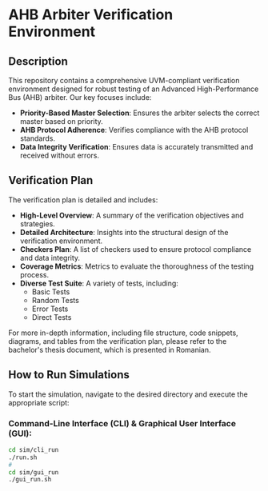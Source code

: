 # AHB Arbiter Verification Environment

## Description

This repository contains a comprehensive UVM-compliant verification environment designed for robust testing of an Advanced High-Performance Bus (AHB) arbiter. Our key focuses include:

- **Priority-Based Master Selection**: Ensures the arbiter selects the correct master based on priority.
- **AHB Protocol Adherence**: Verifies compliance with the AHB protocol standards.
- **Data Integrity Verification**: Ensures data is accurately transmitted and received without errors.

## Verification Plan

The verification plan is detailed and includes:

- **High-Level Overview**: A summary of the verification objectives and strategies.
- **Detailed Architecture**: Insights into the structural design of the verification environment.
- **Checkers Plan**: A list of checkers used to ensure protocol compliance and data integrity.
- **Coverage Metrics**: Metrics to evaluate the thoroughness of the testing process.
- **Diverse Test Suite**: A variety of tests, including:
  - Basic Tests
  - Random Tests
  - Error Tests
  - Direct Tests

For more in-depth information, including file structure, code snippets, diagrams, and tables from the verification plan, please refer to the bachelor's thesis document, which is presented in Romanian.

## How to Run Simulations

To start the simulation, navigate to the desired directory and execute the appropriate script:

### Command-Line Interface (CLI) & Graphical User Interface (GUI):

```bash
cd sim/cli_run
./run.sh
#
cd sim/gui_run
./gui_run.sh



